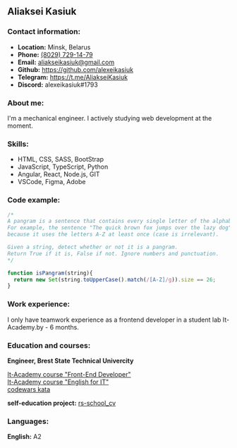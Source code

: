 ## Aliaksei Kasiuk

### Contact information:

* **Location:** Minsk, Belarus  
* **Phone:** [(8029) 729-14-79](+375297291479)  
* **Email:** <aliakseikasiuk@gmail.com>  
* **Github:** <https://github.com/alexeikasiuk>  
* **Telegram:** <https://t.me/AliakseiKasiuk>  
* **Discord:** alexeikasiuk#1793  

### About me:
I'm a mechanical engineer. I actively studying web development at the moment.

### Skills:

* HTML, CSS, SASS, BootStrap
* JavaScript, TypeScript, Python
* Angular, React, Node.js, GIT
* VSCode, Figma, Adobe

### Code example:

```javascript
/*
A pangram is a sentence that contains every single letter of the alphabet at least once.
For example, the sentence "The quick brown fox jumps over the lazy dog" is a pangram,
because it uses the letters A-Z at least once (case is irrelevant).

Given a string, detect whether or not it is a pangram.
Return True if it is, False if not. Ignore numbers and punctuation.
*/

function isPangram(string){
  return new Set(string.toUpperCase().match(/[A-Z]/g)).size == 26; 
}
```

### Work experience:

I only have teamwork experience as a frontend developer in a student lab It-Academy.by - 6 months.

### Education and courses:

**Engineer, Brest State Technical Univercity**

[It-Academy course "Front-End Developer"](https://www.it-academy.by/course/front-end-developer/)  
[It-Academy course "English for IT"](https://www.it-academy.by/specialization/angliyskiy-dlya-it/)  
[codewars kata](https://www.codewars.com/users/alexeikasiuk)  

**self-education project:** [rs-school_cv](https://github.com/alexeikasiuk/rsschool-cv)

### Languages:

**English:** A2
